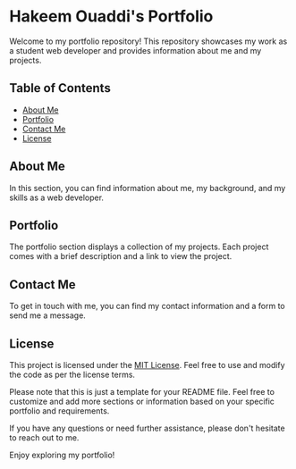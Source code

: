 # Hakeem Ouaddi's Portfolio

Welcome to my portfolio repository! This repository showcases my work as a student web developer and provides information about me and my projects.

## Table of Contents
- [About Me](#about-me)
- [Portfolio](#portfolio)
- [Contact Me](#contact-me)
- [License](#license)

## About Me
In this section, you can find information about me, my background, and my skills as a web developer.

## Portfolio
The portfolio section displays a collection of my projects. Each project comes with a brief description and a link to view the project.

## Contact Me
To get in touch with me, you can find my contact information and a form to send me a message.

## License
This project is licensed under the [MIT License](LICENSE). Feel free to use and modify the code as per the license terms.

Please note that this is just a template for your README file. Feel free to customize and add more sections or information based on your specific portfolio and requirements.

If you have any questions or need further assistance, please don't hesitate to reach out to me.

Enjoy exploring my portfolio!
